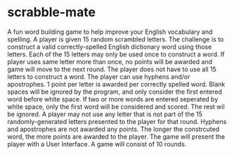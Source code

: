 # scrabble-mate
A fun word building game to help improve your English vocabulary and spelling. A player is given 15 random scrambled letters. The challenge is to construct a valid correctly-spelled English dictionary word using those letters.  Each of the 15 letters may only be used once to construct a word.   If player uses same letter more than once, no points will be awarded and game will move to the next round. The player does not have to use all 15 letters to construct a word. The player can use hyphens and/or apostrophes. 1 point per letter is awarded per correctly spelled word. Blank spaces will be ignored by the program, and only consider the first entered word before white space. If two or more words are entered seperated by white space, only the first word will be considered and scored. The rest wil be ignored. A player may not use any letter that is not part of the 15 randomly-generated letters presented to the player for that round. Hyphens and apostrophes are not awarded any points. The longer the constrcuted word, the more points are awarded to the player. The game will present the player with a User Interface. A game will consist of 10 rounds.
